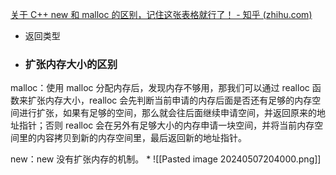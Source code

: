  [关于 C++ new 和 malloc 的区别，记住这张表格就行了！ - 知乎 (zhihu.com)](https://zhuanlan.zhihu.com/p/338489910)

- 返回类型
- ### 扩张内存大小的区别

malloc：使用 malloc 分配内存后，发现内存不够用，那我们可以通过 realloc 函数来扩张内存大小，realloc 会先判断当前申请的内存后面是否还有足够的内存空间进行扩张，如果有足够的空间，那么就会往后面继续申请空间，并返回原来的地址指针；否则 realloc 会在另外有足够大小的内存申请一块空间，并将当前内存空间里的内容拷贝到新的内存空间里，最后返回新的地址指针。

new：new 没有扩张内存的机制。
*
![[Pasted image 20240507204000.png]]
